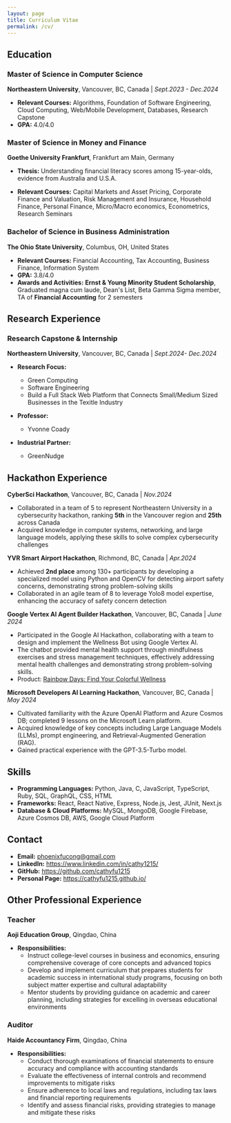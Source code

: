 ```yaml
---
layout: page
title: Curriculum Vitae 
permalink: /cv/
---
```


<link rel="stylesheet" type="text/css" href="/assets/css/styles.css">

## Education
### Master of Science in Computer Science
**Northeastern University**,  Vancouver, BC, Canada | *Sept.2023 - Dec.2024*

- **Relevant Courses:** Algorithms, Foundation of Software Engineering, Cloud Computing, Web/Mobile Development, Databases, Research Capstone
- **GPA:** 4.0/4.0

###  Master of Science in Money and Finance
**Goethe University Frankfurt**,  Frankfurt am Main, Germany 


- **Thesis:** Understanding financial literacy scores among 15-year-olds, evidence from
Australia and U.S.A.

- **Relevant Courses:** Capital Markets and Asset Pricing, Corporate Finance and Valuation, Risk Management and Insurance, Household Finance, Personal Finance, Micro/Macro economics, Econometrics, Research Seminars

###  Bachelor of Science in Business Administration
**The Ohio State University**, Columbus, OH, United States 

- **Relevant Courses:** Financial Accounting, Tax Accounting, Business Finance, Information System
- **GPA:** 3.8/4.0
- **Awards and Activities:** **Ernst & Young Minority Student Scholarship**, Graduated magna cum laude, Dean's List, Beta Gamma Sigma member, TA of **Financial Accounting** for 2 semesters

## Research Experience
### Research Capstone & Internship
**Northeastern University**, Vancouver, BC, Canada | *Sept.2024- Dec.2024*

- **Research Focus:**
  - Green Computing 
  - Software Engineering
  - Build a Full Stack Web Platform that Connects Small/Medium Sized Businesses in the Texitle Industry

- **Professor:**
  - Yvonne Coady
- **Industrial Partner:**
  - GreenNudge

## Hackathon Experience
**CyberSci Hackathon**, Vancouver, BC, Canada | *Nov.2024*
- Collaborated in a team of 5 to represent Northeastern University in a cybersecurity hackathon, ranking **5th** in the Vancouver region and **25th** across Canada
- Acquired knowledge in computer systems, networking, and large language models, applying these skills to solve complex cybersecurity challenges

**YVR Smart Airport Hackathon**, Richmond, BC, Canada | *Apr.2024*
- Achieved **2nd place** among 130+ participants by developing a specialized model using Python and OpenCV for detecting airport safety concerns, demonstrating strong problem-solving skills
- Collaborated in an agile team of 8 to leverage Yolo8 model expertise, enhancing the accuracy of safety concern detection 

**Google Vertex AI Agent Builder Hackathon**, Vancouver, BC, Canada | *June 2024*
- Participated in the Google AI Hackathon, collaborating with a team to design and implement the Wellness Bot using Google Vertex AI.
- The chatbot provided mental health support through mindfulness exercises and stress management techniques, effectively addressing mental health challenges and demonstrating strong problem-solving skills.
- Product: [Rainbow Days: Find Your Colorful Wellness](https://devpost.com/software/wellness-bot-n2ixcz)

**Microsoft Developers AI Learning Hackathon**, Vancouver, BC, Canada | *May 2024*
- Cultivated familiarity with the Azure OpenAI Platform and Azure Cosmos DB; completed 9 lessons on the Microsoft Learn platform.
- Acquired knowledge of key concepts including Large Language Models (LLMs), prompt engineering, and Retrieval-Augmented Generation (RAG).
- Gained practical experience with the GPT-3.5-Turbo model.


## Skills
- **Programming Languages:** Python, Java, C, JavaScript, TypeScript, Ruby,  SQL, GraphQL, CSS, HTML
- **Frameworks:** React, React Native, Express, Node.js, Jest, JUnit, Next.js
- **Database & Cloud Platforms:** MySQL, MongoDB, Google Firebase, Azure Cosmos DB, AWS, Google Cloud Platform



## Contact
- **Email:** phoenixfucong@gmail.com
- **LinkedIn:** https://www.linkedin.com/in/cathy1215/
- **GitHub:** https://github.com/cathyfu1215
- **Personal Page:** https://cathyfu1215.github.io/

## Other Professional Experience
### Teacher
**Aoji Education Group**, Qingdao, China <span>&nbsp;&nbsp; &nbsp;</span>


- **Responsibilities:**
  - Instruct college-level courses in business and economics, ensuring comprehensive coverage of core concepts and advanced topics
  - Develop and implement curriculum that prepares students for academic success in international study programs, focusing on both subject matter expertise and cultural adaptability
  - Mentor students by providing guidance on academic and career planning, including strategies for excelling in overseas educational environments

### Auditor
**Haide Accountancy Firm**, Qingdao, China  <span>&nbsp;&nbsp; &nbsp;</span>

- **Responsibilities:**
  - Conduct thorough examinations of financial statements to ensure accuracy and compliance with  accounting standards
  - Evaluate the effectiveness of internal controls and recommend improvements to mitigate risks
  - Ensure adherence to local laws and regulations, including tax laws and financial reporting requirements
  - Identify and assess financial risks, providing strategies to manage and mitigate these risks